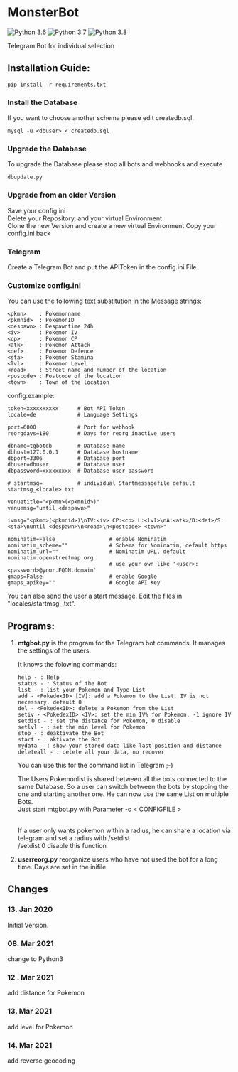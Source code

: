 # MonsterBot

![Python 3.6](https://img.shields.io/badge/python-3.6-blue.svg)
![Python 3.7](https://img.shields.io/badge/python-3.7-blue.svg)
![Python 3.8](https://img.shields.io/badge/python-3.8-blue.svg)

Telegram Bot for individual selection

## Installation Guide:

```
pip install -r requirements.txt
```

### Install the Database

If you want to choose another schema please edit createdb.sql.

```
mysql -u <dbuser> < createdb.sql
```

### Upgrade the Database

To upgrade the Database please stop all bots and webhooks and execute

```
dbupdate.py
```

### Upgrade from an older Version

Save your config.ini  
Delete your Repository, and your virtual Environment  
Clone the new Version and create a new virtual Environment
Copy your config.ini back

### Telegram

Create a Telegram Bot and put the APIToken in the config.ini File.

### Customize config.ini

You can use the following text substitution in the Message strings:

```
<pkmn>    : Pokemonname
<pkmnid>  : PokemonID
<despawn> : Despawntime 24h
<iv>      : Pokemon IV
<cp>      : Pokemon CP
<atk>     : Pokemon Attack
<def>     : Pokemon Defence
<sta>     : Pokemon Stamina
<lvl>     : Pokemon Level
<road>    : Street name and number of the location
<poscode> : Postcode of the location
<town>    : Town of the location
```
config.example:  
```
token=xxxxxxxxxx      # Bot API Token
locale=de             # Language Settings

port=6000             # Port for webhook
reorgdays=180         # Days for reorg inactive users

dbname=tgbotdb        # Database name
dbhost=127.0.0.1      # Database hostname
dbport=3306           # Database port
dbuser=dbuser         # Database user
dbpassword=xxxxxxxxx  # Database user password

# startmsg=           # individual Startmessagefile default startmsg_<locale>.txt

venuetitle="<pkmn>(<pkmnid>)"
venuemsg="until <despawn>"

ivmsg="<pkmn>(<pkmnid>)\nIV:<iv> CP:<cp> L:<lvl>\nA:<atk>/D:<def>/S:<sta>\nuntil <despawn>\n<road>\n<postcode> <town>"

nominatim=False                 # enable Nominatim
nominatim_scheme=""             # Schema for Nominatim, default https
nominatim_url=""                # Nominatim URL, default nominatim.openstreetmap.org
                                # use your own like '<user>:<password>@your.FQDN.domain'
gmaps=False                     # enable Google
gmaps_apikey=""                 # Google API Key

```

You can also send the user a start message. Edit the files in "locales/startmsg_<locale>.txt".

## Programs:

1. **mtgbot.py** is the program for the Telegram bot commands. It manages the settings of the users.

   It knows the folowing commands:

   ```
   help - : Help
   status - : Status of the Bot
   list - : list your Pokemon and Type List
   add - <PokedexID> [IV]: add a Pokemon to the List. IV is not necessary, default 0
   del - <PokedexID>: delete a Pokemon from the List
   setiv - <PokedexID> <IV>: set the min IV% for Pokemon, -1 ignore IV
   setdist - : set the distance for Pokemon, 0 disable
   setlvl - : set the min level for Pokemon
   stop - : deaktivate the Bot
   start - : aktivate the Bot
   mydata - : show your stored data like last position and distance
   deleteall - : delete all your data, no recover
   
   ```
   
   You can use this for the command list in Telegram ;-)  

   The Users Pokemonlist is shared between all the bots connected to the same Database. So a user can switch between the bots by stopping the one and starting another one. He can now use the same List on multiple Bots.  
   Just start mtgbot.py with Parameter -c < CONFIGFILE ><p>  
   If a user only wants pokemon within a radius, he can share a location via telegram and set a radius with /setdist  
   /setdist 0 disable this function
   

2. **userreorg.py** reorganize users who have not used the bot for a long time. Days are set in the inifile.

## Changes
### 13. Jan 2020
Initial Version.
### 08. Mar 2021
change to Python3
### 12 . Mar 2021
add distance for Pokemon
### 13. Mar 2021
add level for Pokemon
### 14. Mar 2021
add reverse geocoding

